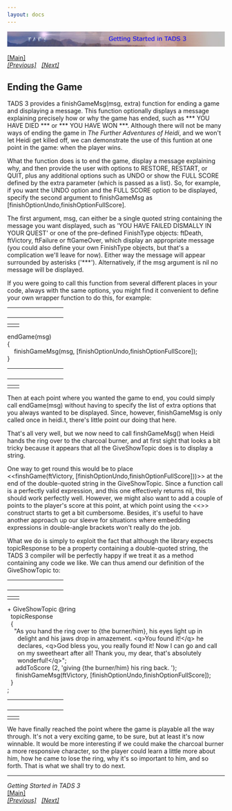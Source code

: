 ```yaml
---
layout: docs
---
```



[<img src="topbar.jpg" data-border="0" />](index.html)





[\[Main\]](index.html)  
*[\[Previous\]](abasicburner.html)
  [\[Next\]](theartofconversation.html)*

## Ending the Game

TADS 3 provides a finishGameMsg(msg, extra) function for ending a game
and displaying a message. This function optionally displays a message
explaining precisely how or why the game has ended, such as \*\*\* YOU
HAVE DIED \*\*\* or \*\*\* YOU HAVE WON \*\*\*. Although there will not
be many ways of ending the game in *The Further Adventures of Heidi*,
and we won't let Heidi get killed off, we can demonstrate the use of
this funtion at one point in the game: when the player wins.

  
What the function does is to end the game, display a message explaining
why, and then provide the user with options to RESTORE, RESTART, or
QUIT, plus any additional options such as UNDO or show the FULL SCORE
defined by the extra parameter (which is passed as a list). So, for
example, if you want the UNDO option and the FULL SCORE option to be
displayed, specify the second argument to finishGameMsg as
\[finishOptionUndo,finishOptionFullScore\].   
  
The first argument, msg, can either be a single quoted string containing
the message you want displayed, such as 'YOU HAVE FAILED DISMALLY IN
YOUR QUEST' or one of the pre-defined FinishType objects: ftDeath,
ftVictory, ftFailure or ftGameOver, which display an appropriate message
(you could also define your own FinishType objects, but that's a
complication we'll leave for now). Either way the message will appear
surrounded by asterisks ('\*\*\*'). Alternatively, if the msg argument
is nil no message will be displayed.  
  
If you were going to call this function from several different places in
your code, always with the same options, you might find it convenient to
define your own wrapper function to do this, for example:  

<table data-border="0" data-cellpadding="0" data-cellspacing="0">
<colgroup>
<col style="width: 50%" />
<col style="width: 50%" />
</colgroup>
<tbody>
<tr data-valign="TOP">
<td width="51"></td>
<td> <br />
</td>
</tr>
</tbody>
</table>

|     |     |
|-----|-----|
|     |     |

endGame(msg)  
{    
    finishGameMsg(msg, \[finishOptionUndo,finishOptionFullScore\]);  
}  

<table data-border="0" data-cellpadding="0" data-cellspacing="0">
<colgroup>
<col style="width: 50%" />
<col style="width: 50%" />
</colgroup>
<tbody>
<tr data-valign="TOP">
<td width="51"></td>
<td> <br />
</td>
</tr>
</tbody>
</table>

|     |     |
|-----|-----|
|     |     |

Then at each point where you wanted the game to end, you could simply
call endGame(msg) without having to specify the list of extra options
that you always wanted to be displayed. Since, however, finishGameMsg is
only called once in heidi.t, there's little point our doing that here.  
  
That's all very well, but we now need to call finshGameMsg() when Heidi
hands the ring over to the charcoal burner, and at first sight that
looks a bit tricky because it appears that all the GiveShowTopic does is
to display a string.  
  
One way to get round this would be to place
\<\<finshGame(ftVictory, \[finishOptionUndo,finishOptionFullScore\]))\>\> at
the end of the double-quoted string in the GiveShowTopic. Since a
function call is a perfectly valid expression, and this one effectively
returns nil, this should work perfectly well. However, we might also
want to add a couple of points to the player's score at this point, at
which point using the \<\<\>\> construct starts to get a bit cumbersome.
Besides, it's useful to have another approach up our sleeve for
situations where embedding expressions in double-angle brackets won't
really do the job.  
  
What we do is simply to exploit the fact that although the library
expects topicResponse to be a property containing a double-quoted
string, the TADS 3 compiler will be perfectly happy if we treat it as a
method containing any code we like. We can thus amend our definition of
the GiveShowTopic to:  

<table data-border="0" data-cellpadding="0" data-cellspacing="0">
<colgroup>
<col style="width: 50%" />
<col style="width: 50%" />
</colgroup>
<tbody>
<tr data-valign="TOP">
<td width="51"></td>
<td> <br />
</td>
</tr>
</tbody>
</table>

|     |     |
|-----|-----|
|     |     |

+ GiveShowTopic @ring  
  topicResponse  
  {  
    "As you hand the ring over to {the burner/him}, his eyes light up in   
      delight and his jaws drop in amazement. \<q\>You found it!\</q\> he   
      declares, \<q\>God bless you, you really found it! Now I can go and call   
      on my sweetheart after all! Thank you, my dear, that's absolutely   
      wonderful!\</q\>";  
     addToScore (2, 'giving {the burner/him} his ring back. ');  
     finishGameMsg(ftVictory, \[finishOptionUndo,finishOptionFullScore\]);  
  }  
;  

<table data-border="0" data-cellpadding="0" data-cellspacing="0">
<colgroup>
<col style="width: 50%" />
<col style="width: 50%" />
</colgroup>
<tbody>
<tr data-valign="TOP">
<td width="51"></td>
<td> <br />
</td>
</tr>
</tbody>
</table>

|     |     |
|-----|-----|
|     |     |

We have finally reached the point where the game is playable all the way
through. It's not a very exciting game, to be sure, but at least it's
now winnable. It would be more interesting if we could make the charcoal
burner a more responsive character, so the player could learn a little
more about him, how he came to lose the ring, why it's so important to
him, and so forth. That is what we shall try to do next.  
  

------------------------------------------------------------------------

*Getting Started in TADS 3*  
[\[Main\]](index.html)  
*[\[Previous\]](abasicburner.html)
  [\[Next\]](theartofconversation.html)*


